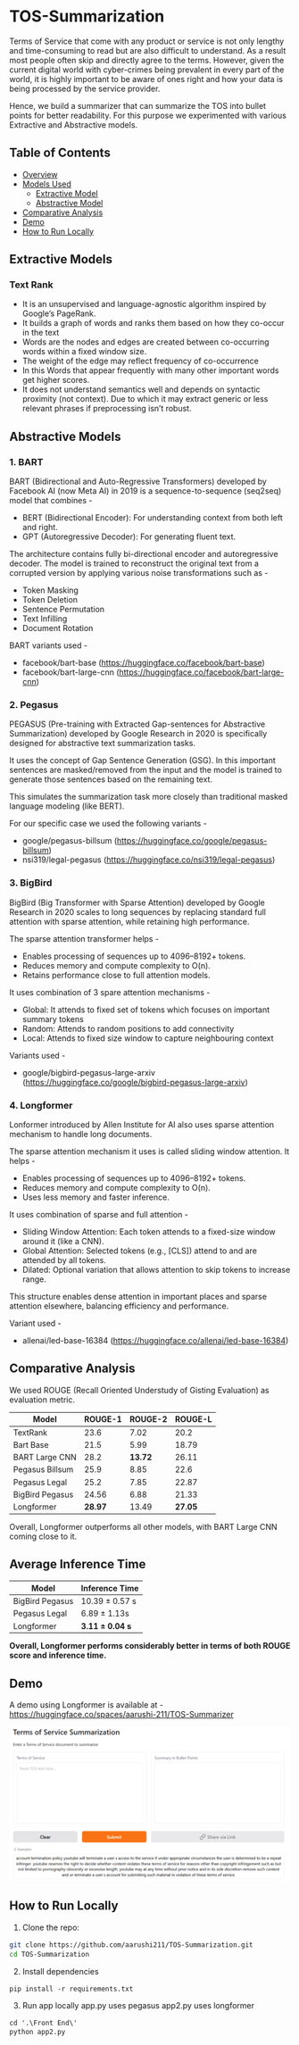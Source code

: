 # TOS-Summarization
Terms of Service that come with any product or service is not only lengthy and time-consuming to read but are also difficult to understand. As a result most people often skip and directly agree to the terms. However, given the current digital world with cyber-crimes being prevalent in every part of the world, it is highly important to be aware of ones right and how your data is being processed by the service provider. 

Hence, we build a summarizer that can summarize the TOS into bullet points for better readability. For this purpose we experimented with various Extractive and Abstractive models.

## Table of Contents
- [Overview](#TOS-Summarization)
- [Models Used](#extractive-models) 
    - [Extractive Model](#extractive-models)
    - [Abstractive Model](#abstractive-models)
- [Comparative Analysis](#comparative-analysis)
- [Demo](#demo)
- [How to Run Locally](#how-to-run-locally)

## Extractive Models
### **Text Rank**<br>
* It is an unsupervised and language-agnostic algorithm inspired by Google’s PageRank.
* It builds a graph of words and ranks them based on how they co-occur in the text
* Words are the nodes and edges are created between co-occurring words within a fixed window size.
* The weight of the edge may reflect frequency of co-occurrence
* In this Words that appear frequently with many other important words get higher scores. 
* It does not understand semantics well and depends on syntactic proximity (not context). Due to which it may extract generic or less relevant phrases if preprocessing isn’t robust.

## Abstractive Models
### **1. BART**<br>
BART (Bidirectional and Auto-Regressive Transformers) developed by Facebook AI (now Meta AI) in 2019 is a sequence-to-sequence (seq2seq) model that combines -
* BERT (Bidirectional Encoder): For understanding context from both left and right.
* GPT (Autoregressive Decoder): For generating fluent text.

The architecture contains fully bi-directional encoder and autoregressive decoder. 
The model is trained to reconstruct the original text from a corrupted version by applying various noise transformations such as -
* Token Masking
* Token Deletion
* Sentence Permutation
* Text Infilling 
* Document Rotation

BART variants used -
* facebook/bart-base (https://huggingface.co/facebook/bart-base)
* facebook/bart-large-cnn (https://huggingface.co/facebook/bart-large-cnn)

### **2. Pegasus**<br>
PEGASUS (Pre-training with Extracted Gap-sentences for Abstractive Summarization) developed by Google Research in 2020 is specifically designed for abstractive text summarization tasks.

It uses the concept of Gap Sentence Generation (GSG). In this important sentences are masked/removed from the input and the model is trained to generate those sentences based on the remaining text.

This simulates the summarization task more closely than traditional masked language modeling (like BERT).

For our specific case we used the following variants -
* google/pegasus-billsum (https://huggingface.co/google/pegasus-billsum)
* nsi319/legal-pegasus (https://huggingface.co/nsi319/legal-pegasus)

### **3. BigBird**
BigBird (Big Transformer with Sparse Attention) developed by Google Research in 2020 scales to long sequences by replacing standard full attention with sparse attention, while retaining high performance.

The sparse attention transformer helps -
* Enables processing of sequences up to 4096–8192+ tokens.
* Reduces memory and compute complexity to O(n).
* Retains performance close to full attention models.

It uses combination of 3 spare attention mechanisms -
* Global: It attends to fixed set of tokens which focuses on important summary tokens
* Random: Attends to random positions to add connectivity
* Local: Attends to fixed size window to capture neighbouring context

Variants used -
* google/bigbird-pegasus-large-arxiv (https://huggingface.co/google/bigbird-pegasus-large-arxiv)

### **4. Longformer**
Lonformer introduced by Allen Institute for AI also uses sparse attention mechanism to handle long documents.

The sparse attention mechanism it uses is called sliding window attention. It helps -
* Enables processing of sequences up to 4096–8192+ tokens.
* Reduces memory and compute complexity to O(n).
* Uses less memory and faster inference.

It uses combination of sparse and full attention -
* Sliding Window Attention: Each token attends to a fixed-size window around it (like a CNN).
* Global Attention: Selected tokens (e.g., [CLS]) attend to and are attended by all tokens.
* Dilated: Optional variation that allows attention to skip tokens to increase range.

This structure enables dense attention in important places and sparse attention elsewhere, balancing efficiency and performance.

Variant used -
* allenai/led-base-16384 (https://huggingface.co/allenai/led-base-16384)

## Comparative Analysis
We used ROUGE (Recall Oriented Understudy of Gisting Evaluation) as evaluation metric.

|**Model** | **ROUGE-1** | **ROUGE-2**| **ROUGE-L**|
|----------|-------------|------------|------------|
|TextRank  | 23.6 | 7.02 | 20.2 |
|Bart Base | 21.5 | 5.99 | 18.79 |
|BART Large CNN | 28.2 | **13.72** | 26.11 |
|Pegasus Billsum | 25.9 | 8.85 | 22.6 |
|Pegasus Legal | 25.2 | 7.85 | 22.87 |
|BigBird Pegasus | 24.56 | 6.88 | 21.33 |
|Longformer | **28.97** | 13.49 | **27.05** |

Overall, Longformer outperforms all other models, with BART Large CNN coming close to it.

## Average Inference Time
|**Model** | **Inference Time**|
|----------|-------------|
|BigBird Pegasus | 10.39 ± 0.57 s|
|Pegasus Legal | 6.89 ± 1.13s |
|Longformer | **3.11 ± 0.04 s**|

**Overall, Longformer performs considerably better in terms of both ROUGE score and inference time.**

## Demo
A demo using Longformer is available at -
https://huggingface.co/spaces/aarushi-211/TOS-Summarizer

![Demo Screenshot](demo.png)

## How to Run Locally
1. Clone the repo:
```bash
git clone https://github.com/aarushi211/TOS-Summarization.git
cd TOS-Summarization
```
2. Install dependencies
```
pip install -r requirements.txt
```
3. Run app locally
app.py uses pegasus
app2.py uses longformer
```
cd '.\Front End\'
python app2.py
```
